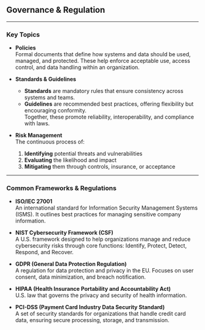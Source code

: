 ## Governance & Regulation

---

### Key Topics

- **Policies**  
  Formal documents that define how systems and data should be used, managed, and protected. These help enforce acceptable use, access control, and data handling within an organization.

- **Standards & Guidelines**  
  - **Standards** are mandatory rules that ensure consistency across systems and teams.  
  - **Guidelines** are recommended best practices, offering flexibility but encouraging conformity.  
  Together, these promote reliability, interoperability, and compliance with laws.

- **Risk Management**  
  The continuous process of:  
  1. **Identifying** potential threats and vulnerabilities  
  2. **Evaluating** the likelihood and impact  
  3. **Mitigating** them through controls, insurance, or acceptance  

---

### Common Frameworks & Regulations

- **ISO/IEC 27001**  
  An international standard for Information Security Management Systems (ISMS). It outlines best practices for managing sensitive company information.

- **NIST Cybersecurity Framework (CSF)**  
  A U.S. framework designed to help organizations manage and reduce cybersecurity risks through core functions: Identify, Protect, Detect, Respond, and Recover.

- **GDPR (General Data Protection Regulation)**  
  A regulation for data protection and privacy in the EU. Focuses on user consent, data minimization, and breach notification.

- **HIPAA (Health Insurance Portability and Accountability Act)**  
  U.S. law that governs the privacy and security of health information.

- **PCI-DSS (Payment Card Industry Data Security Standard)**  
  A set of security standards for organizations that handle credit card data, ensuring secure processing, storage, and transmission.

